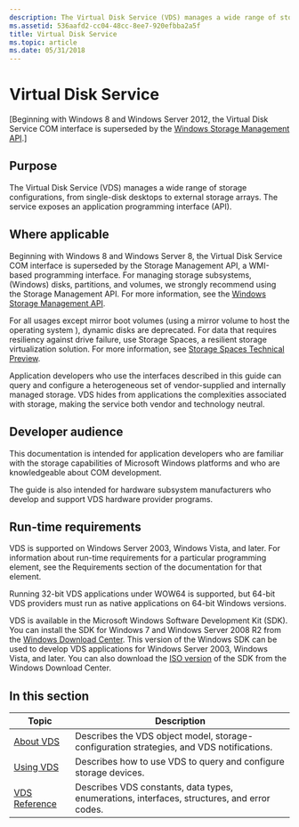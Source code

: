 ```yaml
---
description: The Virtual Disk Service (VDS) manages a wide range of storage configurations, from single-disk desktops to external storage arrays. The service exposes an application programming interface (API).
ms.assetid: 536aafd2-cc04-48cc-8ee7-920efbba2a5f
title: Virtual Disk Service
ms.topic: article
ms.date: 05/31/2018
---
```


# Virtual Disk Service

\[Beginning with Windows 8 and Windows Server 2012, the Virtual Disk Service COM interface is superseded by the [Windows Storage Management API](/windows-hardware/drivers/storage/windows-storage-management-api-portal).\]

## Purpose

The Virtual Disk Service (VDS) manages a wide range of storage configurations, from single-disk desktops to external storage arrays. The service exposes an application programming interface (API).

## Where applicable

Beginning with Windows 8 and Windows Server 8, the Virtual Disk Service COM interface is superseded by the Storage Management API, a WMI-based programming interface. For managing storage subsystems, (Windows) disks, partitions, and volumes, we strongly recommend using the Storage Management API. For more information, see the [Windows Storage Management API](/windows-hardware/drivers/storage/windows-storage-management-api-portal).

For all usages except mirror boot volumes (using a mirror volume to host the operating system ), dynamic disks are deprecated. For data that requires resiliency against drive failure, use Storage Spaces, a resilient storage virtualization solution. For more information, see [Storage Spaces Technical Preview](/previous-versions/windows/it-pro/windows-server-2012-R2-and-2012/hh831739(v=ws.11)).

Application developers who use the interfaces described in this guide can query and configure a heterogeneous set of vendor-supplied and internally managed storage. VDS hides from applications the complexities associated with storage, making the service both vendor and technology neutral.

## Developer audience

This documentation is intended for application developers who are familiar with the storage capabilities of Microsoft Windows platforms and who are knowledgeable about COM development.

The guide is also intended for hardware subsystem manufacturers who develop and support VDS hardware provider programs.

## Run-time requirements

VDS is supported on Windows Server 2003, Windows Vista, and later. For information about run-time requirements for a particular programming element, see the Requirements section of the documentation for that element.

Running 32-bit VDS applications under WOW64 is supported, but 64-bit VDS providers must run as native applications on 64-bit Windows versions.

VDS is available in the Microsoft Windows Software Development Kit (SDK). You can install the SDK for Windows 7 and Windows Server 2008 R2 from the [Windows Download Center](https://www.microsoft.com/download/details.aspx?id=8279). This version of the Windows SDK can be used to develop VDS applications for Windows Server 2003, Windows Vista, and later. You can also download the [ISO version](https://www.microsoft.com/download/details.aspx?id=8442) of the SDK from the Windows Download Center.

## In this section



| Topic                                         | Description                                                                                            |
|-----------------------------------------------|--------------------------------------------------------------------------------------------------------|
| [About VDS](about-vds.md)<br/>         | Describes the VDS object model, storage-configuration strategies, and VDS notifications.<br/>    |
| [Using VDS](using-vds.md)<br/>         | Describes how to use VDS to query and configure storage devices.<br/>                            |
| [VDS Reference](vds-reference.md)<br/> | Describes VDS constants, data types, enumerations, interfaces, structures, and error codes.<br/> |



 

 

